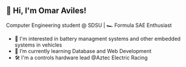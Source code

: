 ## 👋 Hi, I'm Omar Aviles!
Computer Engineering student @ SDSU | 🏎️ Formula SAE Enthusiast
- 🔋 I'm interested in battery managment systems and other embedded systems in vehicles
- 🌱 I’m currently learning Database and Web Development
- 🛠️ I'm a controls hardware lead @Aztec Electric Racing

<!--
**AviOmi/AviOmi** is a ✨ _special_ ✨ repository because its `README.md` (this file) appears on your GitHub profile.

Here are some ideas to get you started:

- 🔭 I’m currently working on ...
- 🌱 I’m currently learning ...
- 👯 I’m looking to collaborate on ...
- 🤔 I’m looking for help with ...
- 💬 Ask me about ...
- 📫 How to reach me: ...
- 😄 Pronouns: ...
- ⚡ Fun fact: ...
-->

